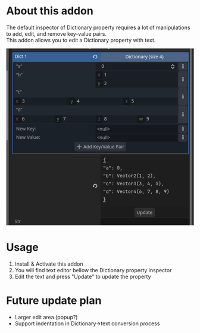 # About this addon
The default inspector of Dictionary property requires a lot of manipulations to add, edit, and remove key-value pairs.  
This addon allows you to edit a Dictionary property with text.

![image](https://raw.githubusercontent.com/heppocogne/DirectDictionaryEdit/refs/heads/main/screenshot/image.png)

# Usage
1. Install & Activate this addon
2. You will find text editor bellow the Dictionary property inspector
3. Edit the text and press "Update" to update the property

# Future update plan
* Larger edit area (popup?)
* Support indentation in Dictionary->text conversion process
